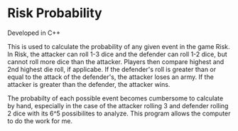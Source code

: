 # Risk Probability

Developed in C++

This is used to calculate the probability of any given event in the game Risk.  In Risk, the attacker can roll 1-3 dice and the defender
can roll 1-2 dice, but cannot roll more dice than the attacker.  Players then compare highest and 2nd highest die roll, if applicabe.  If
the defender's roll is greater than or equal to the attack of the defender's, the attacker loses an army.  If the attacker is greater than 
the defender, the attacker wins.

The probabilty of each possible event becomes cumbersome to calculate by hand, especially in the case of the attacker rolling 3 and defender
rolling 2 dice with its 6^5 possibilites to analyze.  This program allows the computer to do the work for me.
